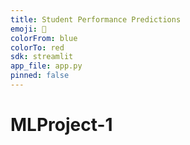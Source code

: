 ```yaml
---
title: Student Performance Predictions
emoji: 🧑 
colorFrom: blue
colorTo: red
sdk: streamlit
app_file: app.py
pinned: false
---
```


# MLProject-1
